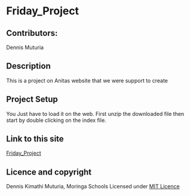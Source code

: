 # Friday_Project
## Contributors:
  Dennis Muturia
## Description
  This is a project on Anitas website that we were support to create

## Project Setup
  You Just have to load it on the web. First unzip the downloaded file
  then start by double clicking on the index file.
## Link to this site
  [Friday_Project](dennismuturia.github.io/friday_project)

## Licence and copyright
  Dennis Kimathi Muturia, Moringa Schools
  Licensed under [MIT Licence](licence)
